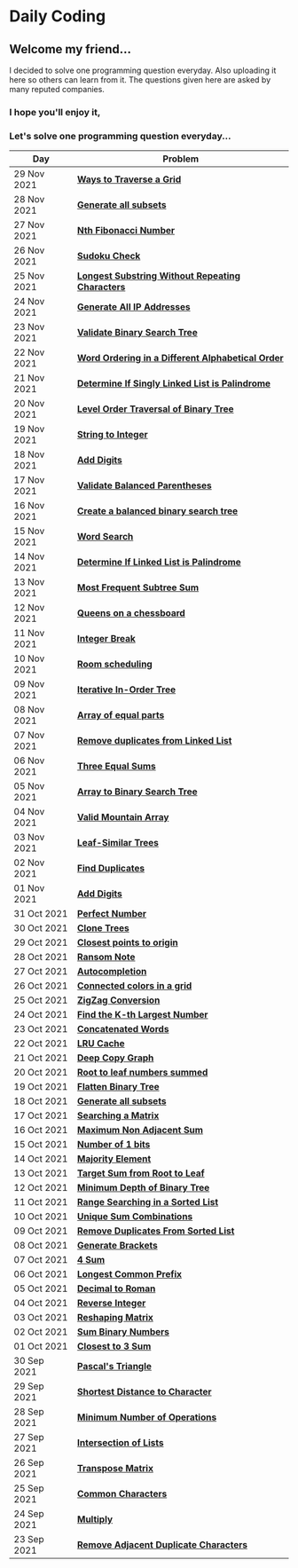 # Daily Coding
## Welcome my friend...
I decided to solve one programming question everyday. Also uploading it here so others can learn from it. The questions given here are asked by many reputed companies.

### I hope you'll enjoy it,
### Let's solve one programming question everyday...

Day | Problem
--- | -------
29 Nov 2021 | **[Ways to Traverse a Grid](2021-11-29)**
28 Nov 2021 | **[Generate all subsets](2021-11-28)**
27 Nov 2021 | **[Nth Fibonacci Number](2021-11-27)**
26 Nov 2021 | **[Sudoku Check](2021-11-26)**
25 Nov 2021 | **[Longest Substring Without Repeating Characters](2021-11-25)**
24 Nov 2021 | **[Generate All IP Addresses](2021-11-24)**
23 Nov 2021 | **[Validate Binary Search Tree](2021-11-23)**
22 Nov 2021 | **[Word Ordering in a Different Alphabetical Order](2021-11-22)**
21 Nov 2021 | **[Determine If Singly Linked List is Palindrome](2021-11-21)**
20 Nov 2021 | **[Level Order Traversal of Binary Tree](2021-11-20)**
19 Nov 2021 | **[String to Integer](2021-11-19)**
18 Nov 2021 | **[Add Digits](2021-11-18)**
17 Nov 2021 | **[Validate Balanced Parentheses](2021-11-17)**
16 Nov 2021 | **[Create a balanced binary search tree](2021-11-16)**
15 Nov 2021 | **[Word Search](2021-11-15)**
14 Nov 2021 | **[Determine If Linked List is Palindrome](2021-11-14)**
13 Nov 2021 | **[Most Frequent Subtree Sum](2021-11-13)**
12 Nov 2021 | **[Queens on a chessboard](2021-11-12)**
11 Nov 2021 | **[Integer Break](2021-11-11)**
10 Nov 2021 | **[Room scheduling](2021-11-10)**
09 Nov 2021 | **[Iterative In-Order Tree](2021-11-09)**
08 Nov 2021 | **[Array of equal parts](2021-11-08)**
07 Nov 2021 | **[Remove duplicates from Linked List](2021-11-07)**
06 Nov 2021 | **[Three Equal Sums](2021-11-06)**
05 Nov 2021 | **[Array to Binary Search Tree](2021-11-05)**
04 Nov 2021 | **[Valid Mountain Array](2021-11-04)**
03 Nov 2021 | **[Leaf-Similar Trees](2021-11-03)**
02 Nov 2021 | **[Find Duplicates](2021-11-02)**
01 Nov 2021 | **[Add Digits](2021-11-01)**
31 Oct 2021 | **[Perfect Number](2021-10-31)**
30 Oct 2021 | **[Clone Trees](2021-10-30)**
29 Oct 2021 | **[Closest points to origin](2021-10-29)**
28 Oct 2021 | **[Ransom Note](2021-10-28)**
27 Oct 2021 | **[Autocompletion](2021-10-27)**
26 Oct 2021 | **[Connected colors in a grid](2021-10-26)**
25 Oct 2021 | **[ZigZag Conversion](2021-10-25)**
24 Oct 2021 | **[Find the K-th Largest Number](2021-10-24)**
23 Oct 2021 | **[Concatenated Words](2021-10-23)**
22 Oct 2021 | **[LRU Cache](2021-10-22)**
21 Oct 2021 | **[Deep Copy Graph](2021-10-21)**
20 Oct 2021 | **[Root to leaf numbers summed](2021-10-20)**
19 Oct 2021 | **[Flatten Binary Tree](2021-10-19)**
18 Oct 2021 | **[Generate all subsets](2021-10-18)**
17 Oct 2021 | **[Searching a Matrix](2021-10-17)**
16 Oct 2021 | **[Maximum Non Adjacent Sum](2021-10-16)**
15 Oct 2021 | **[Number of 1 bits](2021-10-15)**
14 Oct 2021 | **[Majority Element](2021-10-14)**
13 Oct 2021 | **[Target Sum from Root to Leaf](2021-10-13)**
12 Oct 2021 | **[Minimum Depth of Binary Tree](2021-10-12)**
11 Oct 2021 | **[Range Searching in a Sorted List](2021-10-11)**
10 Oct 2021 | **[Unique Sum Combinations](2021-10-10)**
09 Oct 2021 | **[Remove Duplicates From Sorted List](2021-10-09)**
08 Oct 2021 | **[Generate Brackets](2021-10-08)**
07 Oct 2021 | **[4 Sum](2021-10-07)**
06 Oct 2021 | **[Longest Common Prefix](2021-10-06)**
05 Oct 2021 | **[Decimal to Roman](2021-10-05)**
04 Oct 2021 | **[Reverse Integer](2021-10-04)**
03 Oct 2021 | **[Reshaping Matrix](2021-10-03)**
02 Oct 2021 | **[Sum Binary Numbers](2021-10-02)**
01 Oct 2021 | **[Closest to 3 Sum](2021-10-01)**
30 Sep 2021 | **[Pascal's Triangle](2021-09-30)**
29 Sep 2021 | **[Shortest Distance to Character](2021-09-29)**
28 Sep 2021 | **[Minimum Number of Operations](2021-09-28)**
27 Sep 2021 | **[Intersection of Lists](2021-09-27)**
26 Sep 2021 | **[Transpose Matrix](2021-09-26)**
25 Sep 2021 | **[Common Characters](2021-09-25)**
24 Sep 2021 | **[Multiply](2021-09-24)**
23 Sep 2021 | **[Remove Adjacent Duplicate Characters](2021-09-23)**